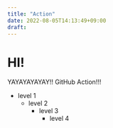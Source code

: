 ```yaml
---
title: "Action"
date: 2022-08-05T14:13:49+09:00
draft: 
---
```


# HI!
YAYAYAYAYAY!!
GitHub Action!!!

* level 1
    * level 2
        * level 3
            * level 4
